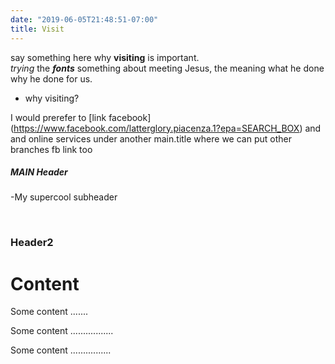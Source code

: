 ```yaml
---
date: "2019-06-05T21:48:51-07:00"
title: Visit
---
```


say something here why **visiting** is important.  
*trying* the ***fonts*** 
something about meeting Jesus, the meaning what he done why he done for us.

- why visiting?

I would prerefer to [link facebook] (https://www.facebook.com/latterglory.piacenza.1?epa=SEARCH_BOX) and and online services under another main.title where we can put other branches fb link too

<div class="header">
  <h5>MAIN Header</h5>
  <p>-My supercool subheader</p>
</div> <br>

<div class="header">
  <h3>Header2</h3>
</div>

<div class="content">
  <h1>Content</h1>
  <p>Some content .......</p> 
  <p>Some content .................</p>
  <p>Some content ................</p>
</div>

</body>